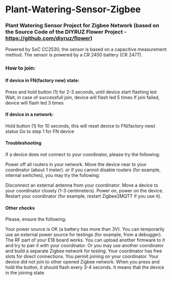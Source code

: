 # Plant-Watering-Sensor-Zigbee

### Plant Watering Sensor Project for Zigbee Network (based on the Source Code of the DIYRUZ Flower Project - https://github.com/diyruz/flower)

Powered by SoC CC2530, the sensor is based on a capacitive measurement method. The sensor is powered by a CR 2450 battery (CR 2477).



### How to join:
#### If device in FN(factory new) state:
Press and hold button (1) for 2-3 seconds, until device start flashing led
Wait, in case of successfull join, device will flash led 5 times
If join failed, device will flash led 3 times

#### If device in a network:
Hold button (1) for 10 seconds, this will reset device to FN(factory new) status
Go to step 1 for FN device

#### Troubleshooting
If a device does not connect to your coordinator, please try the following:

Power off all routers in your network.
Move the device near to your coordinator (about 1 meter).
or if you cannot disable routers (for example, internal switches), you may try the following:

Disconnect an external antenna from your coordinator.
Move a device to your coordinator closely (1-3 centimeters).
Power on, power on the device.
Restart your coordinator (for example, restart Zigbee2MQTT if you use it).

#### Other checks
Please, ensure the following:

Your power source is OK (a battery has more than 3V). You can temporarily use an external power source for testings (for example, from a debugger).
The RF part of your E18 board works. You can upload another firmware to it and try to pair it with your coordinator. Or you may use another coordinator and build a separate Zigbee network for testing.
Your coordinator has free slots for direct connections.
You permit joining on your coordinator.
Your device did not join to other opened Zigbee network. When you press and hold the button, it should flash every 3-4 seconds. It means that the device in the joining state.
